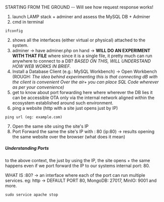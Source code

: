 STARTING FROM THE GROUND
-- Will see how request response works!

1) launch LAMP stack + adminer and assess the MySQL DB + Adminer
2) cmd in terminal
```
ifconfig
```
2) shows all the interfaces (either virtual or physical) attached to the system.
3) adminer -> have adminer.php on hand -> **WILL DO AN EXPERIMENT WITH THAT FILE** where since it is a single file, it pretty much can run anywhere to connect to a DB? *BASED ON THIS, WILL UNDERSTAND HOW WEB WORKS IN BRIEF.*
4) Install a Database Client (e.g.: MySQL Workbench) -> Open Workbench (ROUGH: *The idea behind experimenting this is that connecting dB with the client is convenient Over the air+ you can place SQL Code wherever as per your convenience)*
5) get to know about port forwarding here where wherever the DB lies it can be accessible OTA only via  the internal network aligned within the ecosystem established around such environment.
6) ping a website (http with a site just opens just by IP)
```
ping url (eg: example.com)
```
7) Open the same site using the site's IP
8) Port Forward the same the site's IP with : 80 (ip:80) -> results opening the same website over the browser (what does it mean)
##### Understanding Ports
to the above context, the just by using the IP, the site opens + the same happens even if we port forward the IP to our systems internal port: 80.

WHAT IS :80? -> an interface where each of the port can run multiple services.
eg: http -> DEFAULT PORT 80, MongoDB: 27017, MinIO: 9001 and more. 
```
sudo service apache stop
```



